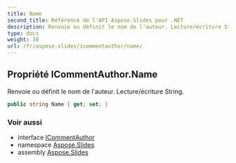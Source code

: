```yaml
---
title: Name
second_title: Référence de l'API Aspose.Slides pour .NET
description: Renvoie ou définit le nom de l'auteur. Lecture/écriture String.
type: docs
weight: 30
url: /fr/aspose.slides/icommentauthor/name/
---
```


## Propriété ICommentAuthor.Name

Renvoie ou définit le nom de l'auteur. Lecture/écriture String.

```csharp
public string Name { get; set; }
```

### Voir aussi

* interface [ICommentAuthor](../../icommentauthor)
* namespace [Aspose.Slides](../../icommentauthor)
* assembly [Aspose.Slides](../../../)

<!-- NE PAS MODIFIER : généré par xmldocmd pour Aspose.Slides.dll -->
